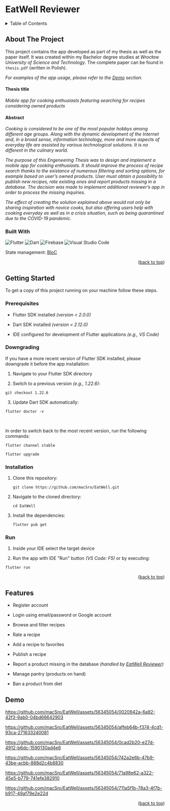 <a name="top"></a>

# EatWell Reviewer

<details>
  <summary>Table of Contents</summary>
  <ol>
    <li>
      <a href="#about-the-project">About The Project</a>
      <ul>
        <li><a href="#built-with">Built With</a></li>
      </ul>
    </li>
    <li>
      <a href="#getting-started">Getting Started</a>
      <ul>
        <li><a href="#prerequisites">Prerequisites</a></li>
        <li><a href="#downgrading">Downgrading</a></li>
        <li><a href="#installation">Installation</a></li>
        <li><a href="#run">Run</a></li>
      </ul>
    </li>
    <li><a href="#features">Features</a></li>
    <li><a href="#demo">Demo</a></li>
  </ol>
</details>

## About The Project

This project contains the app developed as part of my thesis as well as the paper itself. It was created within my Bachelor degree studies at _Wrocław University of Science and Technology_. The complete paper can be found in ```thesis.pdf``` (written in Polish).

_For examples of the app usage, please refer to the <a href="#demo">Demo</a> section._

#### Thesis title

_Mobile app for cooking enthusiasts featuring searching for recipes considering owned products_

#### Abstract

_Cooking is considered to be one of the most popular hobbys among different age groups. Along with the dynamic development of the Internet and, in a broad sense, information technology, more and more aspects of everyday life are assisted by various technological solutions. It is no different in the culinary world._ 

_The purpose of this Engeneering Thesis was to design and implement a mobile app for cooking enthusiasts. It should improve the process of recipe search thanks to the existance of numerous filtering and sorting options, for example based on user’s owned products. User must obtain a possibility to publish new recipes, rate existing ones and report products missing in a database. The decision was made to implement additional reviewer’s app in order to process the missing inquiries._

_The effect of creating the solution explained above would not only be sharing inspiration with novice cooks, but also offering users help with cooking everyday as well as in a crisis situation, such as being quarantined due to the COVID-19 pandemic._

### Built With

![Flutter](https://img.shields.io/badge/Flutter-%2302569B.svg?style=for-the-badge&logo=Flutter&logoColor=white)
![Dart](https://img.shields.io/badge/dart-%230175C2.svg?style=for-the-badge&logo=dart&logoColor=white)
![Firebase](https://img.shields.io/badge/firebase-%23039BE5.svg?style=for-the-badge&logo=firebase)
![Visual Studio Code](https://img.shields.io/badge/Visual%20Studio%20Code-0078d7.svg?style=for-the-badge&logo=visual-studio-code&logoColor=white)

State management: <a href="https://pub.dev/packages/flutter_bloc">BloC</a>

<p align="right">(<a href="#top">back to top</a>)</p>



## Getting Started

To get a copy of this project running on your machine follow these steps.

### Prerequisites

* Flutter SDK installed _(version < 2.0.0)_

* Dart SDK installed _(version < 2.12.0)_

* IDE configured for development of Flutter applications _(e.g., VS Code)_

### Downgrading

If you have a more recent version of Flutter SDK installed, please downgrade it before the app installation:

1. Navigate to your Flutter SDK directory

2. Switch to a previous version _(e.g., 1.22.6)_:

```
git checkout 1.22.6
```

3. Update Dart SDK automatically:

```
flutter doctor -v
```

<br>

In order to switch back to the most recent version, run the following commands:

```
flutter channel stable

flutter upgrade
```

### Installation

1. Clone this repository:

   ```
   git clone https://github.com/macSro/EatWell.git
   ```

2. Navigate to the cloned directory:

   ```
   cd EatWell
   ```

3. Install the dependencies:

   ```
   flutter pub get
   ```

### Run

1. Inside your IDE select the target device

2. Run the app with IDE "Run" button _(VS Code: F5)_ or by executing:

```
flutter run
```

<p align="right">(<a href="#top">back to top</a>)</p>



## Features 

* Register account

* Login using email/password or Google account

* Browse and filter recipes

* Rate a recipe

* Add a recipe to favorites

* Publish a recipe

* Report a product missing in the database _(handled by <a href="https://github.com/macSro/EatWell-Reviewer">EatWell Reviewer</a>)_

* Manage pantry (products on hand)

* Ban a product from diet



## Demo

https://github.com/macSro/EatWell/assets/56345054/0020942a-6a92-42f3-9ab0-04bd66642903

https://github.com/macSro/EatWell/assets/56345054/affeb64b-f374-4cd1-93ca-271633240081

https://github.com/macSro/EatWell/assets/56345054/0cad2b20-e27d-4912-b6dc-1590130ad4e6

https://github.com/macSro/EatWell/assets/56345054/742a2e6b-47b9-43be-acbb-888d2c4b8830

https://github.com/macSro/EatWell/assets/56345054/71a98e62-a322-45e5-b779-741efe382910

https://github.com/macSro/EatWell/assets/56345054/711a5f1b-78a3-4f7b-b917-49af79e2e22d

<p align="right">(<a href="#top">back to top</a>)</p>
